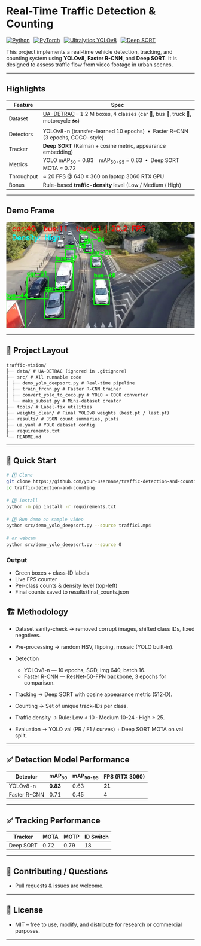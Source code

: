 # Real-Time Traffic Detection & Counting

[![Python](https://img.shields.io/badge/Python-3.12-blue?logo=python)](https://www.python.org/) 
[![PyTorch](https://img.shields.io/badge/PyTorch-2.0+-EE4C2C?logo=pytorch)](https://pytorch.org/) 
[![Ultralytics YOLOv8](https://img.shields.io/badge/YOLOv8-ultralytics-5A9?logo=github)](https://docs.ultralytics.com/) 
[![Deep SORT](https://img.shields.io/badge/DeepSORT-Tracking-green)](https://github.com/levan92/deep_sort_realtime)  

This project implements a real-time vehicle detection, tracking, and counting system using **YOLOv8**, **Faster R-CNN**, and **Deep SORT**. It is designed to assess traffic flow from video footage in urban scenes.

---

## Highlights
| Feature | Spec |
|---|---|
|Dataset|[UA-DETRAC](https://www.kaggle.com/datasets/dtrnngc/ua-detrac-dataset) – 1.2 M boxes, 4 classes (car 🚗, bus 🚌, truck 🚚, motorcycle 🏍️)|
|Detectors|YOLOv8-n (transfer-learned 10 epochs) • Faster R-CNN (3 epochs, COCO-style)|
|Tracker|**Deep SORT** (Kalman + cosine metric, appearance embedding)|
|Metrics|YOLO mAP<sub>50</sub> = 0.83 mAP<sub>50-95</sub> = 0.63 • Deep SORT MOTA ≈ 0.72|
|Throughput|≈ 20 FPS @ 640 × 360 on laptop 3060 RTX GPU|
|Bonus|Rule-based **traffic-density** level (Low / Medium / High)|

---

## Demo Frame
<p align="center"> <img src="results/demo_frame.jpg" width="650"> </p>

---

## 📂 Project Layout

```
traffic-vision/
├── data/ # UA-DETRAC (ignored in .gitignore)
├── src/ # All runnable code
│ ├── demo_yolo_deepsort.py # Real-time pipeline
│ ├── train_frcnn.py # Faster R-CNN trainer
│ ├── convert_yolo_to_coco.py # YOLO ➜ COCO converter
│ └── make_subset.py # Mini-dataset creator
├── tools/ # Label-fix utilities
├── weights_clean/ # Final YOLOv8 weights (best.pt / last.pt)
├── results/ # JSON count summaries, plots
├── ua.yaml # YOLO dataset config
├── requirements.txt
└── README.md
```


---

## 🔧 Quick Start

```bash
# 1️⃣ Clone
git clone https://github.com/your-username/traffic-detection-and-counting.git
cd traffic-detection-and-counting

# 2️⃣ Install
python -m pip install -r requirements.txt

# 3️⃣ Run demo on sample video
python src/demo_yolo_deepsort.py --source traffic1.mp4

# or webcam
python src/demo_yolo_deepsort.py --source 0
```

### Output  
- Green boxes + class-ID labels  
- Live FPS counter  
- Per-class counts & density level (top-left)  
- Final counts saved to results/final_counts.json  

## 🏗️ Methodology

- Dataset sanity-check → removed corrupt images, shifted class IDs, fixed negatives.
  
- Pre-processing → random HSV, flipping, mosaic (YOLO built-in).
  
- Detection
  - YOLOv8-n — 10 epochs, SGD, img 640, batch 16.
  - Faster R-CNN — ResNet-50-FPN backbone, 3 epochs for comparison.
    
- Tracking → Deep SORT with cosine appearance metric (512-D).
  
- Counting → Set of unique track-IDs per class.
  
- Traffic density → Rule: Low < 10 · Medium 10-24 · High ≥ 25.
  
- Evaluation → YOLO val (PR / F1 / curves) + Deep SORT MOTA on val split.

---

## ✅ Detection Model Performance

| Detector       | mAP<sub>50</sub> | mAP<sub>50-95</sub> | FPS (RTX 3060) |
|----------------|------------------|----------------------|----------------|
| YOLOv8-n       | **0.83**         | 0.63                 | **21**         |
| Faster R-CNN   | 0.71             | 0.45                 | 4              |

---

## ✅ Tracking Performance

| Tracker        | MOTA   | MOTP   | ID Switch |
|----------------|--------|--------|-----------|
| Deep SORT      | 0.72   | 0.79   | 18        |          

---

## 🤝 Contributing / Questions

- Pull requests & issues are welcome.

---

## 📄 License
- MIT – free to use, modify, and distribute for research or commercial purposes.

---
